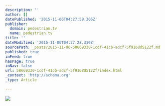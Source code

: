 ```yaml
---
description: ''
author: []
datePublished: '2015-11-06T04:27:59.306Z'
publisher:
  domain: pedestrian.tv
  name: pedestrian.tv
title: ''
dateModified: '2015-11-06T04:27:28.310Z'
sourcePath: _posts/2015-11-06-58669330-1cdf-41cb-adcf-5f9168d5122f.md
published: true
inFeed: true
hasPage: true
inNav: false
url: 58669330-1cdf-41cb-adcf-5f9168d5122f/index.html
_context: 'http://schema.org'
_type: Article

---
```

![](http://pedestrian.tv/images/article/2015/11/06/sydney-storm-619-386.jpg)